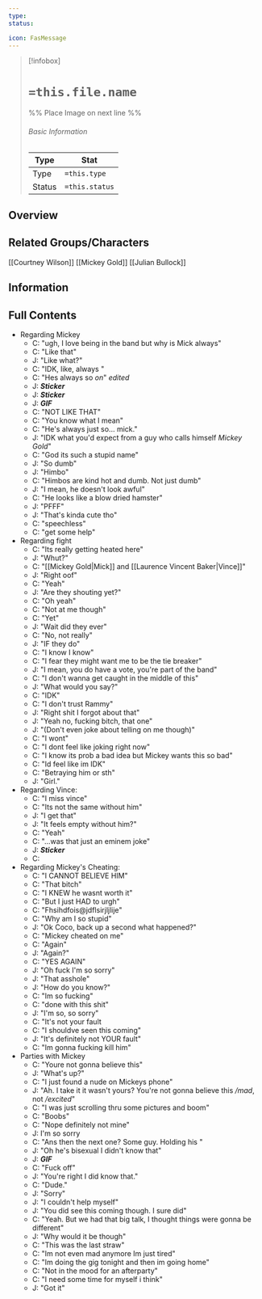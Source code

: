 ```yaml
---
type:
status:

icon: FasMessage
---
```


> [!infobox]
> # `=this.file.name`
> %% Place Image on next line %%
> ###### Basic Information
> Type |  Stat |
> ---|---|
> Type | `=this.type` |
> Status | `=this.status` |
## Overview

## Related Groups/Characters
[[Courtney Wilson]]
[[Mickey Gold]]
[[Julian Bullock]]

## Information

## Full Contents
- Regarding Mickey 
	- C: "ugh, I love being in the band but why is Mick always"
	- C: "Like that"
	- J: "Like what?"
	- C: "IDK, like, always "
	- C: "Hes always so *on*" *edited*
	- J: ***Sticker***
	- J: ***Sticker***
	- J: ***GIF***
	- C: "NOT LIKE THAT"
	- C: "You know what I mean"
	- C: "He's always just so... mick."
	- J: "IDK what you'd expect from a guy who calls himself *Mickey Gold*"
	- C: "God its such a stupid name"
	- J: "So dumb"
	- J: "Himbo"
	- C: "Himbos are kind hot and dumb. Not just dumb"
	- J: "I mean, he doesn't look awful"
	- C: "He looks like a blow dried hamster"
	- J: "PFFF"
	- J: "That's kinda cute tho"
	- C: "speechless"
	- C: "get some help"
- Regarding fight
	- C: "Its really getting heated here"
	- J: "Whut?"
	- C: "[[Mickey Gold|Mick]] and [[Laurence Vincent Baker|Vince]]"
	- J: "Right oof"
	- C: "Yeah"
	- J: "Are they shouting yet?"
	- C: "Oh yeah"
	- C: "Not at me though"
	- C: "Yet"
	- J: "Wait did they ever"
	- C: "No, not really"
	- J: "IF they do"
	- C: "I know I know"
	- C: "I fear they might want me to be the tie breaker"
	- J: "I mean, you do have a vote, you're part of the band"
	- C: "I don't wanna get caught in the middle of this"
	- J: "What would you say?"
	- C: "IDK"
	- C: "I don't trust Rammy"
	- J: "Right shit I forgot about that"
	- J: "Yeah no, fucking bitch, that one"
	- J: "(Don't even joke about telling on me though)"
	- C: "I wont"
	- C: "I dont feel like joking right now"
	- C: "I know its prob a bad idea but Mickey wants this so bad"
	- C: "Id feel like im IDK"
	- C: "Betraying him or sth"
	- J: "Girl."
- Regarding Vince:
	- C: "I miss vince"
	- C: "Its not the same without him"
	- J: "I get that"
	- J: "It feels empty without him?"
	- C: "Yeah"
	- C: "...was that just an eminem joke"
	- J: ***Sticker***
	- C: 
- Regarding Mickey's Cheating:
	- C: "I CANNOT BELIEVE HIM"
	- C: "That bitch"
	- C: "I KNEW he wasnt worth it"
	- C: "But I just HAD to urgh"
	- C: "Fhsihdfois@jdflsirjljlije"
	- C: "Why am I so stupid"
	- J: "Ok Coco, back up a second what happened?"
	- C: "Mickey cheated on me"
	- C: "Again"
	- J: "Again?"
	- C: "YES AGAIN"
	- J: "Oh fuck I'm so sorry"
	- J: "That asshole"
	- J: "How do you know?"
	- C: "Im so fucking"
	- C: "done with this shit"
	- J: "I'm so, so sorry"
	- C: "It's not your fault
	- C: "I shouldve seen this coming"
	- J: "It's definitely not YOUR fault"
	- C: "Im gonna fucking kill him"
- Parties with Mickey
	- C: "Youre not gonna believe this"
	- J: "What's up?"
	- C: "I just found a nude on Mickeys phone"
	- J: "Ah. I take it it wasn't yours? You're not gonna believe this */mad*, not */excited*"
	- C: "I was just scrolling thru some pictures and boom"
	- C: "Boobs"
	- C: "Nope definitely not mine"
	- J: I'm so sorry
	- C: "Ans then the next one? Some guy. Holding his "
	- J: "Oh he's bisexual I didn't know that"
	- J: ***GIF***
	- C: "Fuck off"
	- J: "You're right I did know that."
	- C: "Dude."
	- J: "Sorry"
	- J: "I couldn't help myself"
	- J: "You did see this coming though. I sure did"
	- C: "Yeah. But we had that big talk, I thought things were gonna be different"
	- J: "Why would it be though"
	- C: "This was the last straw"
	- C: "Im not even mad anymore Im just tired"
	- C: "Im doing the gig tonight and then im going home"
	- C: "Not in the mood for an afterparty"
	- C: "I need some time for myself i think"
	- J: "Got it"

